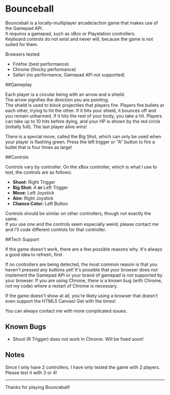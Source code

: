 Bounceball
==========

Bounceball is a locally-multiplayer arcade/action game that makes use of the Gamepad API.  
It _requires_ a gamepad, such as xBox or Playstation controllers.  
Keyboard controls do not exist and never will, because the game is not suited for them.

Browsers tested:
* Firefox (best performance)
* Chrome (finicky performance)
* Safari (no performance, Gamepad API not supported)

##Gameplay

Each player is a circular being with an arrow and a shield.  
The arrow signifies the direction you are pointing.  
The shield is used to block projectiles that players fire.
Players fire bullets at each other, trying to hit the other.  If it hits your shield, it bounces off and you remain unharmed.
If it hits the rest of your body, you take a hit.  Players can take up to 10 hits before dying, and your HP is shown by the red circle (initially full).  The last player alive wins!

There is a special move, called the Big Shot, which can only be used when your player is flashing green.  Press the left trigger or "A" button to fire a bullet that is four times as large!

##Controls

Controls vary by controller.  On the xBox controller, which is what I use to test, the controls are as follows:

* __Shoot:__ Right Trigger
* __Big Shot:__ A __or__ Left Trigger
* __Move:__ Left Joystick
* __Aim:__ Right Joystick
* __Chance Color:__ Left Button

Controls should be similar on other controllers, though not exactly the same.  
If you use one and the controls seem especially weird, please contact me and I'll code different controls for that controller.

##Tech Support

If the game doesn't work, there are a few possible reasons why.  It's always a good idea to refresh, first.

If no controllers are being detected, the most common reason is that you haven't pressed any buttons yet! 
It's possible that your browser does not implement the Gamepad API or your brand of gamepad is not supported by your browser.
If you are using Chrome, there is a known bug (with Chrome, not my code) where a restart of Chrome is necessary.

If the game doesn't show at all, you're likely using a browser that doesn't even support the HTML5 Canvas!  Get with the times!

You can always contact me with more complicated issues.

## Known Bugs

* Shoot (R Trigger) does not work in Chrome.  Will be fixed soon!
    
## Notes

Since I only have 2 controllers, I have only tested the game with 2 players.  Please test it with 3 or 4!


----


Thanks for playing Bounceball!